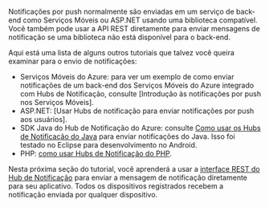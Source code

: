 

Notificações por push normalmente são enviadas em um serviço de back-end como Serviços Móveis ou ASP.NET usando uma biblioteca compatível. Você também pode usar a API REST diretamente para enviar mensagens de notificação se uma biblioteca não está disponível para o back-end.

Aqui está uma lista de alguns outros tutoriais que talvez você queira examinar para o envio de notificações:

- Serviços Móveis do Azure: para ver um exemplo de como enviar notificações de um back-end dos Serviços Móveis do Azure integrado com Hubs de Notificação, consulte [Introdução às notificações por push nos Serviços Móveis].  
- ASP.NET: [Usar Hubs de notificação para enviar notificações por push aos usuários].
- SDK Java do Hub de Notificação do Azure: consulte [Como usar os Hubs de Notificação do Java](../articles/notification-hubs/notification-hubs-java-backend-how-to.md) para enviar notificações do Java. Isso foi testado no Eclipse para desenvolvimento no Android.
- PHP: [como usar Hubs de Notificação do PHP](../articles/notification-hubs/notification-hubs-php-backend-how-to.md).


Nesta próxima seção do tutorial, você aprenderá a usar a [interface REST do Hub de Notificação](http://msdn.microsoft.com/library/windowsazure/dn223264.aspx) para enviar a mensagem de notificação diretamente para seu aplicativo. Todos os dispositivos registrados recebem a notificação enviada por qualquer dispositivo.

<!---HONumber=July15_HO4-->